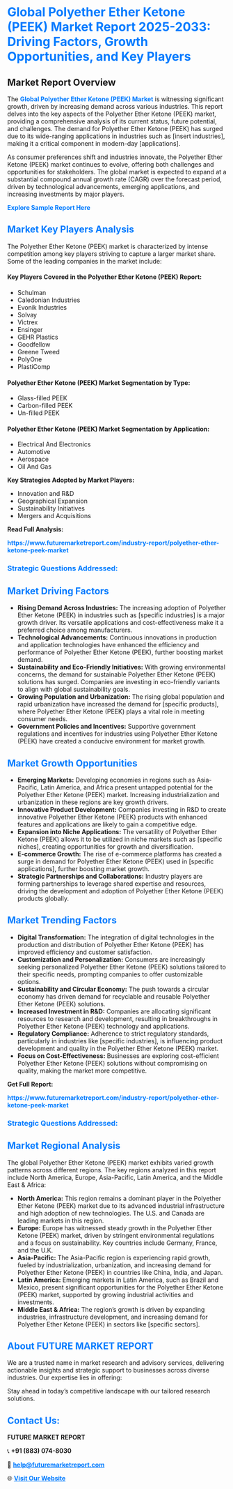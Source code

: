 <h1 style="color: #007BFF;">Global Polyether Ether Ketone (PEEK) Market Report 2025-2033: Driving Factors, Growth Opportunities, and Key Players</h1>

<section id="overview">
<h2>Market Report Overview</h2>
<p>The <a href="https://www.futuremarketreport.com/industry-report/polyether-ether-ketone-peek-market" style="color: #007BFF; text-decoration: none;"><strong>Global Polyether Ether Ketone (PEEK) Market</strong></a> is witnessing significant growth, driven by increasing demand across various industries. This report delves into the key aspects of the Polyether Ether Ketone (PEEK) market, providing a comprehensive analysis of its current status, future potential, and challenges. The demand for Polyether Ether Ketone (PEEK) has surged due to its wide-ranging applications in industries such as [insert industries], making it a critical component in modern-day [applications].</p>
<p>As consumer preferences shift and industries innovate, the Polyether Ether Ketone (PEEK) market continues to evolve, offering both challenges and opportunities for stakeholders. The global market is expected to expand at a substantial compound annual growth rate (CAGR) over the forecast period, driven by technological advancements, emerging applications, and increasing investments by major players.</p>
</section>

<section id="overview">
<p><a href="https://www.futuremarketreport.com/request-sample/reportId=51017" style="color: #007BFF; text-decoration: none;"><strong>Explore Sample Report Here</strong></a></p>
</section>

<section id="key-players">
<h2 style="color: #007BFF;">Market Key Players Analysis</h2>
<p>The Polyether Ether Ketone (PEEK) market is characterized by intense competition among key players striving to capture a larger market share. Some of the leading companies in the market include:</p>
<h4>Key Players Covered in the Polyether Ether Ketone (PEEK) Report:</h4>
<ul><li>Schulman</li><li>Caledonian Industries</li><li>Evonik Industries</li><li>Solvay</li><li>Victrex</li><li>Ensinger</li><li>GEHR Plastics</li><li>Goodfellow</li><li>Greene Tweed</li><li>PolyOne</li><li>PlastiComp</li></ul>
<h4>Polyether Ether Ketone (PEEK) Market Segmentation by Type:</h4>
<ul><li>Glass-filled PEEK</li><li>Carbon-filled PEEK</li><li>Un-filled PEEK</li></ul>

<h4>Polyether Ether Ketone (PEEK) Market Segmentation by Application:</h4>
<ul><li>Electrical And Electronics</li><li>Automotive</li><li>Aerospace</li><li>Oil And Gas</li></ul>
<p><strong>Key Strategies Adopted by Market Players:</strong></p>
<ul>
<li>Innovation and R&D</li>
<li>Geographical Expansion</li>
<li>Sustainability Initiatives</li>
<li>Mergers and Acquisitions</li>
</ul>
</section>

<section>
<p><strong>Read Full Analysis: </strong></p><a href="https://www.futuremarketreport.com/industry-report/polyether-ether-ketone-peek-market" style="color: #007BFF; text-decoration: none;"><strong>https://www.futuremarketreport.com/industry-report/polyether-ether-ketone-peek-market</strong></a>
<h3 style="color: #007BFF;">Strategic Questions Addressed:</h3>
</section>

<section id="driving-factors">
<h2 style="color: #007BFF;">Market Driving Factors</h2>
<ul>
<li><strong>Rising Demand Across Industries:</strong> The increasing adoption of Polyether Ether Ketone (PEEK) in industries such as [specific industries] is a major growth driver. Its versatile applications and cost-effectiveness make it a preferred choice among manufacturers.</li>
<li><strong>Technological Advancements:</strong> Continuous innovations in production and application technologies have enhanced the efficiency and performance of Polyether Ether Ketone (PEEK), further boosting market demand.</li>
<li><strong>Sustainability and Eco-Friendly Initiatives:</strong> With growing environmental concerns, the demand for sustainable Polyether Ether Ketone (PEEK) solutions has surged. Companies are investing in eco-friendly variants to align with global sustainability goals.</li>
<li><strong>Growing Population and Urbanization:</strong> The rising global population and rapid urbanization have increased the demand for [specific products], where Polyether Ether Ketone (PEEK) plays a vital role in meeting consumer needs.</li>
<li><strong>Government Policies and Incentives:</strong> Supportive government regulations and incentives for industries using Polyether Ether Ketone (PEEK) have created a conducive environment for market growth.</li>
</ul>
</section>

<section id="growth-opportunities">
<h2 style="color: #007BFF;">Market Growth Opportunities</h2>
<ul>
<li><strong>Emerging Markets:</strong> Developing economies in regions such as Asia-Pacific, Latin America, and Africa present untapped potential for the Polyether Ether Ketone (PEEK) market. Increasing industrialization and urbanization in these regions are key growth drivers.</li>
<li><strong>Innovative Product Development:</strong> Companies investing in R&D to create innovative Polyether Ether Ketone (PEEK) products with enhanced features and applications are likely to gain a competitive edge.</li>
<li><strong>Expansion into Niche Applications:</strong> The versatility of Polyether Ether Ketone (PEEK) allows it to be utilized in niche markets such as [specific niches], creating opportunities for growth and diversification.</li>
<li><strong>E-commerce Growth:</strong> The rise of e-commerce platforms has created a surge in demand for Polyether Ether Ketone (PEEK) used in [specific applications], further boosting market growth.</li>
<li><strong>Strategic Partnerships and Collaborations:</strong> Industry players are forming partnerships to leverage shared expertise and resources, driving the development and adoption of Polyether Ether Ketone (PEEK) products globally.</li>
</ul>
</section>

<section id="trending-factors">
<h2 style="color: #007BFF;">Market Trending Factors</h2>
<ul>
<li><strong>Digital Transformation:</strong> The integration of digital technologies in the production and distribution of Polyether Ether Ketone (PEEK) has improved efficiency and customer satisfaction.</li>
<li><strong>Customization and Personalization:</strong> Consumers are increasingly seeking personalized Polyether Ether Ketone (PEEK) solutions tailored to their specific needs, prompting companies to offer customizable options.</li>
<li><strong>Sustainability and Circular Economy:</strong> The push towards a circular economy has driven demand for recyclable and reusable Polyether Ether Ketone (PEEK) solutions.</li>
<li><strong>Increased Investment in R&D:</strong> Companies are allocating significant resources to research and development, resulting in breakthroughs in Polyether Ether Ketone (PEEK) technology and applications.</li>
<li><strong>Regulatory Compliance:</strong> Adherence to strict regulatory standards, particularly in industries like [specific industries], is influencing product development and quality in the Polyether Ether Ketone (PEEK) market.</li>
<li><strong>Focus on Cost-Effectiveness:</strong> Businesses are exploring cost-efficient Polyether Ether Ketone (PEEK) solutions without compromising on quality, making the market more competitive.</li>
</ul>
</section>

<section>
<p><strong>Get Full Report: </strong></p><a href="https://www.futuremarketreport.com/industry-report/polyether-ether-ketone-peek-market" style="color: #007BFF; text-decoration: none;"><strong>https://www.futuremarketreport.com/industry-report/polyether-ether-ketone-peek-market</strong></a>
<h3 style="color: #007BFF;">Strategic Questions Addressed:</h3>
</section>


<section id="regional-analysis">
<h2 style="color: #007BFF;">Market Regional Analysis</h2>
<p>The global Polyether Ether Ketone (PEEK) market exhibits varied growth patterns across different regions. The key regions analyzed in this report include North America, Europe, Asia-Pacific, Latin America, and the Middle East & Africa:</p>
<ul>
<li><strong>North America:</strong> This region remains a dominant player in the Polyether Ether Ketone (PEEK) market due to its advanced industrial infrastructure and high adoption of new technologies. The U.S. and Canada are leading markets in this region.</li>
<li><strong>Europe:</strong> Europe has witnessed steady growth in the Polyether Ether Ketone (PEEK) market, driven by stringent environmental regulations and a focus on sustainability. Key countries include Germany, France, and the U.K.</li>
<li><strong>Asia-Pacific:</strong> The Asia-Pacific region is experiencing rapid growth, fueled by industrialization, urbanization, and increasing demand for Polyether Ether Ketone (PEEK) in countries like China, India, and Japan.</li>
<li><strong>Latin America:</strong> Emerging markets in Latin America, such as Brazil and Mexico, present significant opportunities for the Polyether Ether Ketone (PEEK) market, supported by growing industrial activities and investments.</li>
<li><strong>Middle East & Africa:</strong> The region’s growth is driven by expanding industries, infrastructure development, and increasing demand for Polyether Ether Ketone (PEEK) in sectors like [specific sectors].</li>
</ul>
</section>

<footer>
<h2 style="color: #007BFF;">About FUTURE MARKET REPORT</h2>
<p>We are a trusted name in market research and advisory services, delivering actionable insights and strategic support to businesses across diverse industries. Our expertise lies in offering:</p>

<p>Stay ahead in today’s competitive landscape with our tailored research solutions.</p>

<h2 style="color: #007BFF;">Contact Us:</h2>
<p><strong>FUTURE MARKET REPORT</strong></p>
<p>📞 <strong>+91 (883) 074-8030</strong></p>
<p>📧 <strong><a href="mailto:help@futuremarketreport.com" style="color: #007BFF;">help@futuremarketreport.com</a></strong></p>
<p>🌐 <strong><a href="https://www.futuremarketreport.com/" style="color: #007BFF;">Visit Our Website</a></strong></p>
</footer>